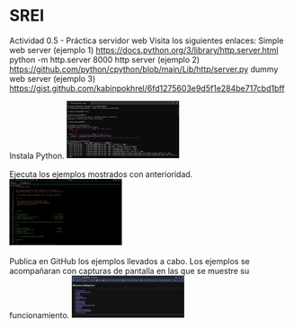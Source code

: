 # SREI

Actividad 0.5 - Práctica servidor web
Visita los siguientes enlaces:
Simple web server (ejemplo 1)
https://docs.python.org/3/library/http.server.html
python -m http.server 8000
http server (ejemplo 2)
https://github.com/python/cpython/blob/main/Lib/http/server.py
dummy web server (ejemplo 3)
https://gist.github.com/kabinpokhrel/6fd1275603e9d5f1e284be717cbd1bff


Instala Python.
<img src="cmd.png" alt="Logo" width="200"/>
<br>
<br>
Ejecuta los ejemplos mostrados con anterioridad.
<img src="vscode.png" alt="Logo" width="200"/>
<br>
<br>
Publica en GitHub los ejemplos llevados a cabo. Los ejemplos se acompañaran con capturas de pantalla en las que se muestre su funcionamiento.
<img src="web.png" alt="Logo" width="200"/>
